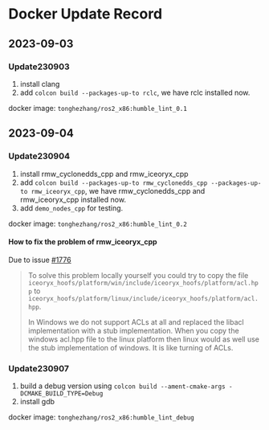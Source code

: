 # Docker Update Record

## 2023-09-03

### Update230903

1. install clang
2. add `colcon build --packages-up-to rclc`, we have rclc installed now.

docker image: `tonghezhang/ros2_x86:humble_lint_0.1`

## 2023-09-04

### Update230904

1. install rmw_cyclonedds_cpp and rmw_iceoryx_cpp
2. add `colcon build --packages-up-to rmw_cyclonedds_cpp --packages-up-to rmw_iceoryx_cpp`, we have rmw_cyclonedds_cpp and rmw_iceoryx_cpp installed now.
3. add `demo_nodes_cpp` for testing.

docker image: `tonghezhang/ros2_x86:humble_lint_0.2`

#### How to fix the problem of rmw_iceoryx_cpp

Due to issue [#1776](https://github.com/eclipse-iceoryx/iceoryx/issues/1176)

> To solve this problem locally yourself you could try to copy the file `iceoryx_hoofs/platform/win/include/iceoryx_hoofs/platform/acl.hpp` to
> `iceoryx_hoofs/platform/linux/include/iceoryx_hoofs/platform/acl.hpp`.
>
> In Windows we do not support ACLs at all and replaced the libacl implementation with a stub implementation.
> When you copy the windows acl.hpp file to the linux platform then linux would as well use the stub implementation of windows. It is like turning of ACLs.

### Update230907

1. build a debug version using `colcon build --ament-cmake-args -DCMAKE_BUILD_TYPE=Debug`
2. install gdb

docker image: `tonghezhang/ros2_x86:humble_lint_debug`
